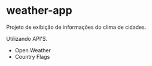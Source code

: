 # weather-app
Projeto de exibição de informações do clima de cidades.

Utilizando API'S.
- Open Weather 
- Country Flags 

